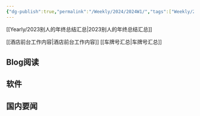 ```yaml
---
{"dg-publish":true,"permalink":"/Weekly/2024/2024W1/","tags":["Weekly/2023"],"noteIcon":""}
---
```


[[Yearly/2023别人的年终总结汇总\|2023别人的年终总结汇总]]

[[酒店前台工作内容\|酒店前台工作内容]]
[[车牌号汇总\|车牌号汇总]]

## Blog阅读

## 软件

## 国内要闻
